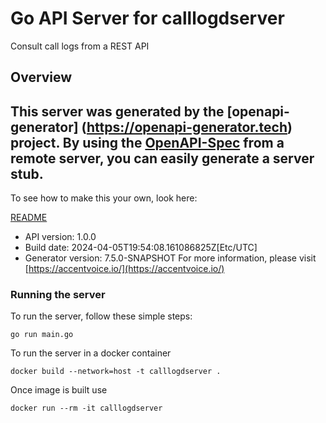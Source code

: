 # Go API Server for calllogdserver

Consult call logs from a REST API

## Overview
This server was generated by the [openapi-generator]
(https://openapi-generator.tech) project.
By using the [OpenAPI-Spec](https://github.com/OAI/OpenAPI-Specification) from a remote server, you can easily generate a server stub.
-

To see how to make this your own, look here:

[README](https://openapi-generator.tech)

- API version: 1.0.0
- Build date: 2024-04-05T19:54:08.161086825Z[Etc/UTC]
- Generator version: 7.5.0-SNAPSHOT
For more information, please visit [https://accentvoice.io/](https://accentvoice.io/)


### Running the server
To run the server, follow these simple steps:

```
go run main.go
```

To run the server in a docker container
```
docker build --network=host -t calllogdserver .
```

Once image is built use
```
docker run --rm -it calllogdserver
```
